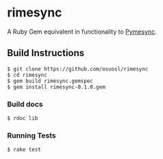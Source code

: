 # rimesync

A Ruby Gem equivalent in functionality to [Pymesync](https://github.com/osuosl/pymesync).

## Build Instructions

```shell
$ git clone https://github.com/osuosl/rimesync
$ cd rimesync
$ gem build rimesync.gemspec
$ gem install rimesync-0.1.0.gem
```

### Build docs

```shell
$ rdoc lib
```

### Running Tests

```shell
$ rake test
```
